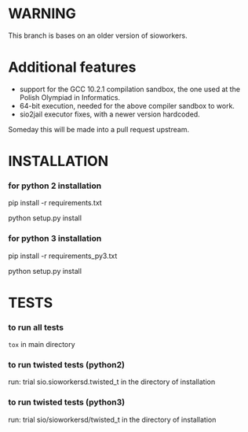 # WARNING
This branch is bases on an older version of sioworkers.

# Additional features
 - support for the GCC 10.2.1 compilation sandbox,
   the one used at the Polish Olympiad in Informatics.
 - 64-bit execution, needed for the above compiler sandbox to work.
 - sio2jail executor fixes, with a newer version hardcoded.

Someday this will be made into a pull request upstream.

# INSTALLATION

### for python 2 installation ###
pip install -r requirements.txt

python setup.py install

### for python 3 installation ###
pip install -r requirements_py3.txt

python setup.py install

# TESTS

### to run all tests ###
`tox`
in main directory

### to run twisted tests (python2) ###
run:
trial sio.sioworkersd.twisted_t
in the directory of installation

### to run twisted tests (python3) ###
run:
trial sio/sioworkersd/twisted_t
in the directory of installation
